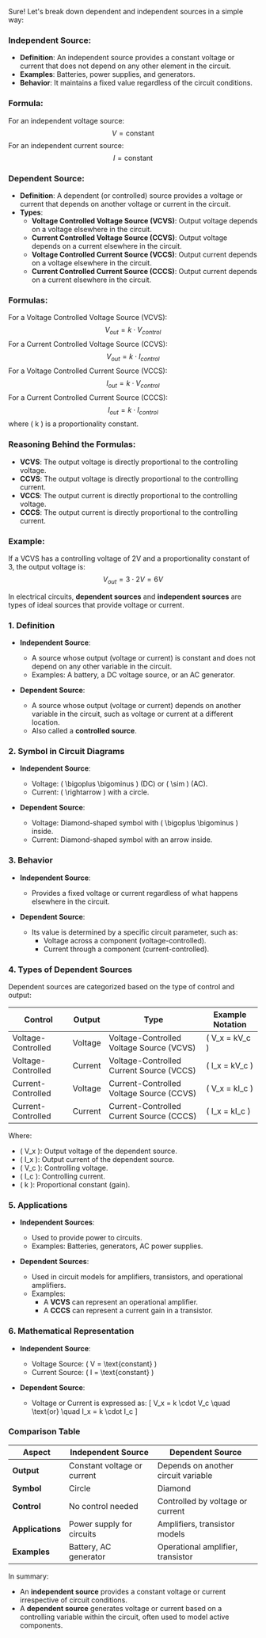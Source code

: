 Sure! Let's break down dependent and independent sources in a simple way:

### Independent Source:
- **Definition**: An independent source provides a constant voltage or current that does not depend on any other element in the circuit.
- **Examples**: Batteries, power supplies, and generators.
- **Behavior**: It maintains a fixed value regardless of the circuit conditions.

### Formula:
For an independent voltage source:
$$
V = \text{constant}
$$
For an independent current source:
$$
I = \text{constant}
$$

### Dependent Source:
- **Definition**: A dependent (or controlled) source provides a voltage or current that depends on another voltage or current in the circuit.
- **Types**:
  - **Voltage Controlled Voltage Source (VCVS)**: Output voltage depends on a voltage elsewhere in the circuit.
  - **Current Controlled Voltage Source (CCVS)**: Output voltage depends on a current elsewhere in the circuit.
  - **Voltage Controlled Current Source (VCCS)**: Output current depends on a voltage elsewhere in the circuit.
  - **Current Controlled Current Source (CCCS)**: Output current depends on a current elsewhere in the circuit.

### Formulas:
For a Voltage Controlled Voltage Source (VCVS):
$$
V_{out} = k \cdot V_{control}
$$
For a Current Controlled Voltage Source (CCVS):
$$
V_{out} = k \cdot I_{control}
$$
For a Voltage Controlled Current Source (VCCS):
$$
I_{out} = k \cdot V_{control}
$$
For a Current Controlled Current Source (CCCS):
$$
I_{out} = k \cdot I_{control}
$$
where \( k \) is a proportionality constant.

### Reasoning Behind the Formulas:
- **VCVS**: The output voltage is directly proportional to the controlling voltage.
- **CCVS**: The output voltage is directly proportional to the controlling current.
- **VCCS**: The output current is directly proportional to the controlling voltage.
- **CCCS**: The output current is directly proportional to the controlling current.

### Example:
If a VCVS has a controlling voltage of 2V and a proportionality constant of 3, the output voltage is:
$$
V_{out} = 3 \cdot 2V = 6V
$$


In electrical circuits, **dependent sources** and **independent sources** are types of ideal sources that provide voltage or current.

### **1. Definition**
- **Independent Source**:
  - A source whose output (voltage or current) is constant and does not depend on any other variable in the circuit.
  - Examples: A battery, a DC voltage source, or an AC generator.

- **Dependent Source**:
  - A source whose output (voltage or current) depends on another variable in the circuit, such as voltage or current at a different location.
  - Also called a **controlled source**.

### **2. Symbol in Circuit Diagrams**
- **Independent Source**:
  - Voltage: \( \bigoplus \bigominus \) (DC) or \( \sim \) (AC).
  - Current: \( \rightarrow \) with a circle.

- **Dependent Source**:
  - Voltage: Diamond-shaped symbol with \( \bigoplus \bigominus \) inside.
  - Current: Diamond-shaped symbol with an arrow inside.

### **3. Behavior**
- **Independent Source**:
  - Provides a fixed voltage or current regardless of what happens elsewhere in the circuit.

- **Dependent Source**:
  - Its value is determined by a specific circuit parameter, such as:
    - Voltage across a component (voltage-controlled).
    - Current through a component (current-controlled).

### **4. Types of Dependent Sources**
Dependent sources are categorized based on the type of control and output:

| **Control**              | **Output**              | **Type**                       | **Example Notation** |
|--------------------------|-------------------------|---------------------------------|-----------------------|
| Voltage-Controlled       | Voltage                | Voltage-Controlled Voltage Source (VCVS) | \( V_x = kV_c \)    |
| Voltage-Controlled       | Current                | Voltage-Controlled Current Source (VCCS) | \( I_x = kV_c \)    |
| Current-Controlled       | Voltage                | Current-Controlled Voltage Source (CCVS) | \( V_x = kI_c \)    |
| Current-Controlled       | Current                | Current-Controlled Current Source (CCCS) | \( I_x = kI_c \)    |

Where:
- \( V_x \): Output voltage of the dependent source.
- \( I_x \): Output current of the dependent source.
- \( V_c \): Controlling voltage.
- \( I_c \): Controlling current.
- \( k \): Proportional constant (gain).

### **5. Applications**
- **Independent Sources**:
  - Used to provide power to circuits.
  - Examples: Batteries, generators, AC power supplies.

- **Dependent Sources**:
  - Used in circuit models for amplifiers, transistors, and operational amplifiers.
  - Examples:
    - A **VCVS** can represent an operational amplifier.
    - A **CCCS** can represent a current gain in a transistor.

### **6. Mathematical Representation**
- **Independent Source**:
  - Voltage Source: \( V = \text{constant} \)
  - Current Source: \( I = \text{constant} \)

- **Dependent Source**:
  - Voltage or Current is expressed as:
    \[
    V_x = k \cdot V_c \quad \text{or} \quad I_x = k \cdot I_c
    \]

### **Comparison Table**

| **Aspect**              | **Independent Source**            | **Dependent Source**              |
|--------------------------|------------------------------------|------------------------------------|
| **Output**               | Constant voltage or current       | Depends on another circuit variable |
| **Symbol**               | Circle                            | Diamond                           |
| **Control**              | No control needed                | Controlled by voltage or current  |
| **Applications**         | Power supply for circuits         | Amplifiers, transistor models     |
| **Examples**             | Battery, AC generator             | Operational amplifier, transistor |

In summary:
- An **independent source** provides a constant voltage or current irrespective of circuit conditions.
- A **dependent source** generates voltage or current based on a controlling variable within the circuit, often used to model active components.

